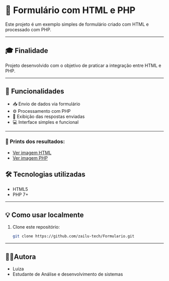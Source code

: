 # 📝 Formulário com HTML e PHP

Este projeto é um exemplo simples de formulário criado com HTML e processado com PHP.

---

## 🎓 Finalidade

Projeto desenvolvido com o objetivo de praticar a integração entre HTML e PHP.

---

## 🚀 Funcionalidades

- 📥 Envio de dados via formulário
- ⚙️ Processamento com PHP
- 📄 Exibição das respostas enviadas
- 💻 Interface simples e funcional

---

### 📸 Prints dos resultados:
- [Ver imagem HTML](./imagem-HTML.png)
- [Ver imagem PHP](./imagem-PHP.png)
## 🛠 Tecnologias utilizadas

- HTML5
- PHP 7+

---
## 💡 Como usar localmente

1. Clone este repositório:
   ```bash
   git clone https://github.com/zailu-tech/Formulario.git

---

## 👩‍🎓Autora
- Luiza 
- Estudante de Análise e desenvolvimento de sistemas


   

